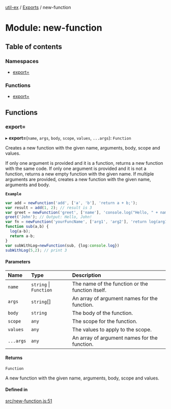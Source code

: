 [util-ex](../README.md) / [Exports](../modules.md) / new-function

# Module: new-function

## Table of contents

### Namespaces

- [export&#x3D;](new_function.export_.md)

### Functions

- [export&#x3D;](new_function.md#export&#x3D;)

## Functions

### export&#x3D;

▸ **export=**(`name`, `args`, `body`, `scope`, `values`, `...args`): `Function`

Creates a new function with the given name, arguments, body, scope and values.

If only one argument is provided and it is a function, returns a new function with the same code.
If only one argument is provided and it is not a function, returns a new empty function with the given name.
If multiple arguments are provided, creates a new function with the given name, arguments and body.

**`Example`**

```ts
var add = newFunction('add', ['a', 'b'], 'return a + b;');
var result = add(1, 2); // result is 3
var greet = newFunction('greet', ['name'], 'console.log("Hello, " + name + "!");');
greet('John'); // Output: Hello, John!
var fn = newFunction('yourFuncName', ['arg1', 'arg2'], 'return log(arg1+arg2);', {log:console.log});
function sub(a,b) {
  log(a-b);
  return a-b;
}
var subWithLog=newFunction(sub, {log:console.log})
subWithLog(5,2); // print 3
```

#### Parameters

| Name | Type | Description |
| :------ | :------ | :------ |
| `name` | `string` \| `Function` | The name of the function or the function itself. |
| `args` | `string`[] | An array of argument names for the function. |
| `body` | `string` | The body of the function. |
| `scope` | `any` | The scope for the function. |
| `values` | `any` | The values to apply to the scope. |
| `...args` | `any` | An array of argument names for the function. |

#### Returns

`Function`

A new function with the given name, arguments, body, scope and values.

#### Defined in

[src/new-function.js:51](https://github.com/snowyu/util-ex.js/blob/10dfb41/src/new-function.js#L51)
